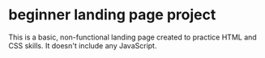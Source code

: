 # beginner landing page project

This is a basic, non-functional landing page created to practice HTML and CSS skills. It doesn't include any JavaScript.

